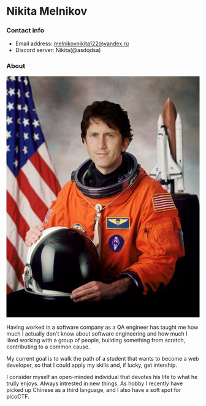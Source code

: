 # Nikita Melnikov

### Contact info

- Email address: melnikovnikita122@yandex.ru
- Discord server: Nikita(@asdqdsa)

### About

![Profile picture](./pfp.jpeg)

Having worked in a software company as a QA engineer has taught me how much I actually don't know about software engineering and how much I liked working with a group of people, building something from scratch, contributing to a common cause.

My current goal is to walk the path of a student that wants to become a web developer, so that I could apply my skills and, if lucky, get intership.

I consider myself an open-minded individual that devotes his life to what he trully enjoys. Always intrested in new things. As hobby I recently have picked up Chinese as a third language, and I also have a soft spot for picoCTF.
